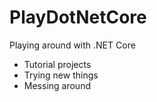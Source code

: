 # PlayDotNetCore
Playing around with .NET Core

- Tutorial projects
- Trying new things
- Messing around
